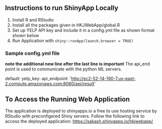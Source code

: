 ## Instructions to run ShinyApp Locally

1. Install R and RStudio
2. Install all the packages given in HKJWebApp/global.R
3. Set up YELP API key and include it in a config.yml file as shown format shown below
4. Run Application with `shiny::runApp(launch.browser = TRUE)`

### Sample config.yml file
**note the additional new line after the last line is important**
The api_end point is used to communicate with the python ML servers.

default:
    yelp_key: <Your YELP API KEY>
    api_endpoint: 'http://ec2-52-14-190-7.us-east-2.compute.amazonaws.com:8080/api/result'
    
## To Access the Running Web Application

The application is deployed to shinyapps.io a free to use hosting service by RStudio with preconfigered Shiny servers. Follow the following link to access the deployed application: https://sakash.shinyapps.io/hkjwebapp/
